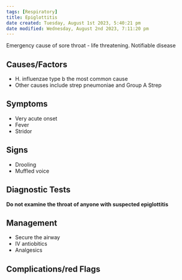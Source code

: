 ```yaml
---
tags: [Respiratory]
title: Epiglottitis
date created: Tuesday, August 1st 2023, 5:40:21 pm
date modified: Wednesday, August 2nd 2023, 7:11:20 pm
---
```


Emergency cause of sore throat - life threatening.
Notifiable disease

## Causes/Factors

- H. influenzae type b the most common cause
- Other causes include strep pneumoniae and Group A Strep

## Symptoms

- Very acute onset
- Fever
- Stridor

## Signs

- Drooling
- Muffled voice

## Diagnostic Tests

**Do not examine the throat of anyone with suspected epiglottitis**

## Management

- Secure the airway
- IV antiobitics
- Analgesics

## Complications/red Flags
